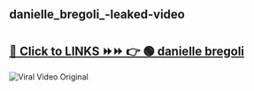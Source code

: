 
 ## danielle_bregoli_-leaked-video 

# <h2><a href="https://clipsfans.com/danielle_bregoli_&ref=git">🔗 Click to LINKS ⏩⏩ 👉 🟢 danielle bregoli  </a></h2>

<a href="https://clipsfans.com/danielle_bregoli_&ref=git" rel="nofollow" data-target="animated-image.originalLink"><img src="https://i.ibb.co.com/xMMVF88/686577567.gif" alt="Viral Video Original" style="max-width: 100%; display: inline-block;" data-target="animated-image.originalImage"></a>
